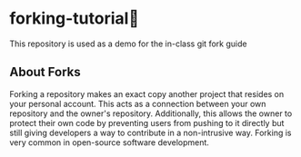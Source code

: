 # forking-tutorial🍴
This repository is used as a demo for the in-class git fork guide

## About Forks
Forking a repository makes an exact copy another project that resides on your personal account. This acts as a connection between your own repository and the owner's repository. Additionally, this allows the owner to protect their own code by preventing users from pushing to it directly but still giving developers a way to contribute in a non-intrusive way. Forking is very common in open-source software development.
 
